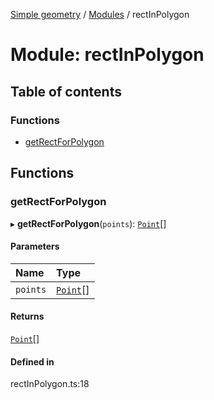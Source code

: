 [Simple geometry](../README.md) / [Modules](../modules.md) / rectInPolygon

# Module: rectInPolygon

## Table of contents

### Functions

- [getRectForPolygon](rectInPolygon.md#getrectforpolygon)

## Functions

### getRectForPolygon

▸ **getRectForPolygon**(`points`): [`Point`](../classes/index.Point.md)[]

#### Parameters

| Name | Type |
| :------ | :------ |
| `points` | [`Point`](../classes/index.Point.md)[] |

#### Returns

[`Point`](../classes/index.Point.md)[]

#### Defined in

rectInPolygon.ts:18
